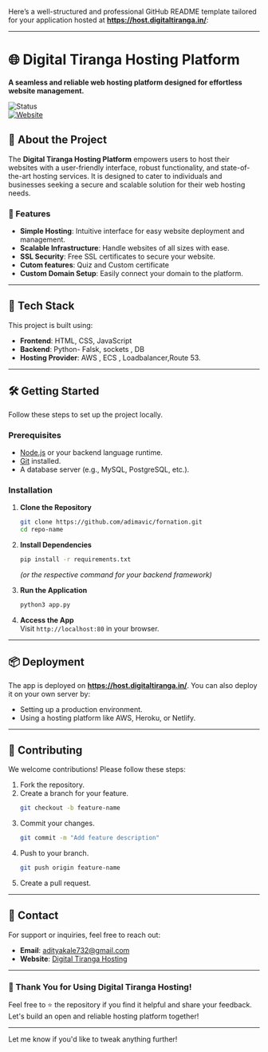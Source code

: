 Here’s a well-structured and professional GitHub README template tailored for your application hosted at **https://host.digitaltiranga.in/**:

---

# 🌐 Digital Tiranga Hosting Platform  

**A seamless and reliable web hosting platform designed for effortless website management.**  


![Status](https://img.shields.io/badge/status-Live-success)  
[![Website](https://img.shields.io/website-up-down-green-red/http/host.digitaltiranga.in.svg)](https://host.digitaltiranga.in/)

## 🚀 About the Project  

The **Digital Tiranga Hosting Platform** empowers users to host their websites with a user-friendly interface, robust functionality, and state-of-the-art hosting services. It is designed to cater to individuals and businesses seeking a secure and scalable solution for their web hosting needs.  

### 🌟 Features  
- **Simple Hosting**: Intuitive interface for easy website deployment and management.  
- **Scalable Infrastructure**: Handle websites of all sizes with ease.  
- **SSL Security**: Free SSL certificates to secure your website.  
- **Cutom features**: Quiz and Custom certificate  
- **Custom Domain Setup**: Easily connect your domain to the platform.  

---

## 📂 Tech Stack  

This project is built using:  
- **Frontend**: HTML, CSS, JavaScript  
- **Backend**:  Python- Falsk, sockets , DB
- **Hosting Provider**: AWS , ECS , Loadbalancer,Route 53.

---

## 🛠️ Getting Started  

Follow these steps to set up the project locally.  

### Prerequisites  
- [Node.js](https://nodejs.org/) or your backend language runtime.  
- [Git](https://git-scm.com/) installed.  
- A database server (e.g., MySQL, PostgreSQL, etc.).  

### Installation  

1. **Clone the Repository**  
   ```bash
   git clone https://github.com/adimavic/fornation.git
   cd repo-name
   ```

2. **Install Dependencies**  
   ```bash
   pip install -r requirements.txt

   ```  
   *(or the respective command for your backend framework)*  



3. **Run the Application**  
   ```bash
   python3 app.py
   ```  
 

4. **Access the App**  
   Visit `http://localhost:80` in your browser.  

---

## 📦 Deployment  

The app is deployed on **https://host.digitaltiranga.in/**. You can also deploy it on your own server by:  
- Setting up a production environment.  
- Using a hosting platform like AWS, Heroku, or Netlify.  

---

## 🤝 Contributing  

We welcome contributions! Please follow these steps:  

1. Fork the repository.  
2. Create a branch for your feature.  
   ```bash
   git checkout -b feature-name
   ```  
3. Commit your changes.  
   ```bash
   git commit -m "Add feature description"
   ```  
4. Push to your branch.  
   ```bash
   git push origin feature-name
   ```  
5. Create a pull request.  

---

## 📧 Contact  

For support or inquiries, feel free to reach out:  
- **Email**: [adityakale732@gmail.com](mailto:adityakale732@gmail.com)   
- **Website**: [Digital Tiranga Hosting](https://host.digitaltiranga.in/)  

---

### 🎉 Thank You for Using Digital Tiranga Hosting!  

Feel free to ⭐️ the repository if you find it helpful and share your feedback. Let's build an open and reliable hosting platform together!  

--- 

Let me know if you'd like to tweak anything further!
